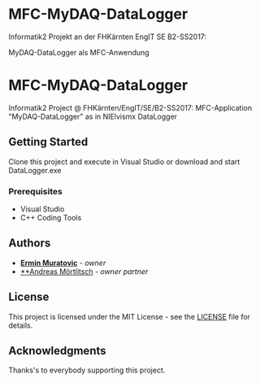 # MFC-MyDAQ-DataLogger

Informatik2 Projekt an der FHKärnten EngIT SE B2-SS2017:

MyDAQ-DataLogger als MFC-Anwendung

# MFC-MyDAQ-DataLogger

Informatik2 Project @ FHKärnten/EngIT/SE/B2-SS2017:
MFC-Application "MyDAQ-DataLogger" as in NIElvismx DataLogger

## Getting Started

Clone this project and execute in Visual Studio or download and start DataLogger.exe

### Prerequisites

* Visual Studio
* C++ Coding Tools

## Authors

* [**Ermin Muratovic**](https://github.com/ermin-muratovic) - *owner*
* [**Andreas Mörtlitsch](https://github.com/*) - *owner* *partner*

## License

This project is licensed under the MIT License - see the [LICENSE](LICENSE) file for details.

## Acknowledgments

Thanks's to everybody supporting this project.
